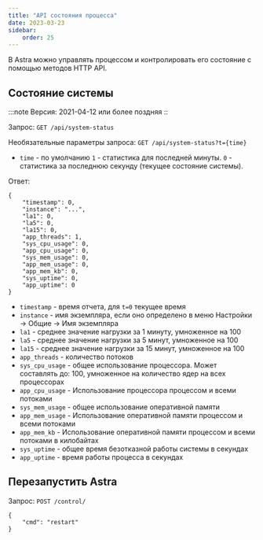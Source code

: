 ```yaml
---
title: "API состояния процесса"
date: 2023-03-23
sidebar:
    order: 25
---
```


В Astra можно управлять процессом и контролировать его состояние с помощью методов HTTP API.

## Состояние системы[](/ru/astra/admin-guide/process#system-status)

:::note Версия: 2021-04-12 или более поздняя ::

Запрос: `GET /api/system-status`

Необязательные параметры запроса: `GET /api/system-status?t={time}`

- `time` - по умолчанию `1` - статистика для последней минуты. `0` - статистика за последнюю секунду (текущее состояние системы).

Ответ:

```
{
    "timestamp": 0,
    "instance": "...",
    "la1": 0,
    "la5": 0,
    "la15": 0,
    "app_threads": 1,
    "sys_cpu_usage": 0,
    "app_cpu_usage": 0,
    "sys_mem_usage": 0,
    "app_mem_usage": 0,
    "app_mem_kb": 0,
    "sys_uptime": 0,
    "app_uptime": 0
}
```

- `timestamp` - время отчета, для `t=0` текущее время
- `instance` - имя экземпляра, если оно определено в меню Настройки -> Общие -> Имя экземпляра
- `la1` - среднее значение нагрузки за 1 минуту, умноженное на 100
- `la5` - среднее значение нагрузки за 5 минут, умноженное на 100
- `la15` - среднее значение нагрузки за 15 минут, умноженное на 100
- `app_threads` - количество потоков
- `sys_cpu_usage` - общее использование процессора. Может составлять до: 100, умноженное на количество ядер на всех процессорах
- `app_cpu_usage` - Использование процессора процессом и всеми потоками
- `sys_mem_usage` - общее использование оперативной памяти
- `app_mem_usage` - Использование оперативной памяти процессом и всеми потоками
- `app_mem_kb` - Использование оперативной памяти процессом и всеми потоками в килобайтах
- `sys_uptime` - общее время безотказной работы системы в секундах
- `app_uptime` - время работы процесса в секундах

## Перезапустить Astra[](/ru/astra/admin-guide/process#restart-astra)

Запрос: `POST /control/`

```
{
    "cmd": "restart"
}
```
